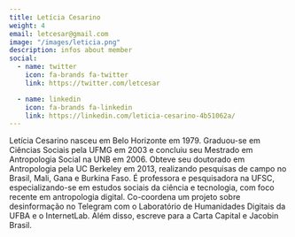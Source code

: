 ```yaml
---
title: Letícia Cesarino
weight: 4
email: letcesar@gmail.com
image: "/images/leticia.png"
description: infos about member
social:
  - name: twitter
    icon: fa-brands fa-twitter
    link: https://twitter.com/letcesar

  - name: linkedin
    icon: fa-brands fa-linkedin
    link: https://linkedin.com/leticia-cesarino-4b51062a/
---
```


Letícia Cesarino nasceu em Belo Horizonte em 1979. Graduou-se em Ciências Sociais pela UFMG em 2003 e concluiu seu Mestrado em Antropologia Social na UNB em 2006. Obteve seu doutorado em Antropologia pela UC Berkeley em 2013, realizando pesquisas de campo no Brasil, Mali, Gana e Burkina Faso. É professora e pesquisadora na UFSC, especializando-se em estudos sociais da ciência e tecnologia, com foco recente em antropologia digital. Co-coordena um projeto sobre desinformação no Telegram com o Laboratório de Humanidades Digitais da UFBA e o InternetLab. Além disso, escreve para a Carta Capital e Jacobin Brasil.
